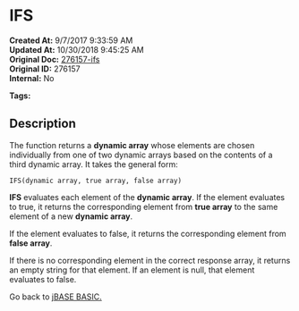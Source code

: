 # IFS

**Created At:** 9/7/2017 9:33:59 AM  
**Updated At:** 10/30/2018 9:45:25 AM  
**Original Doc:** [276157-ifs](https://docs.jbase.com/36868-jbase-basic/276157-ifs)  
**Original ID:** 276157  
**Internal:** No  

**Tags:**
<badge text='dynamic arrays' vertical='middle' />

## Description

The function returns a **dynamic array** whose elements are chosen individually from one of two dynamic arrays based on the contents of a third dynamic array. It takes the general form:

```
IFS(dynamic array, true array, false array)
```

**IFS** evaluates each element of the **dynamic array**. If the element evaluates to true, it returns the corresponding element from **true array** to the same element of a new **dynamic array**.

If the element evaluates to false, it returns the corresponding element from **false array**.

If there is no corresponding element in the correct response array, it returns an empty string for that element. If an element is null, that element evaluates to false.

Go back to [jBASE BASIC.](./../jbase-basic-programmers-reference-guide)
